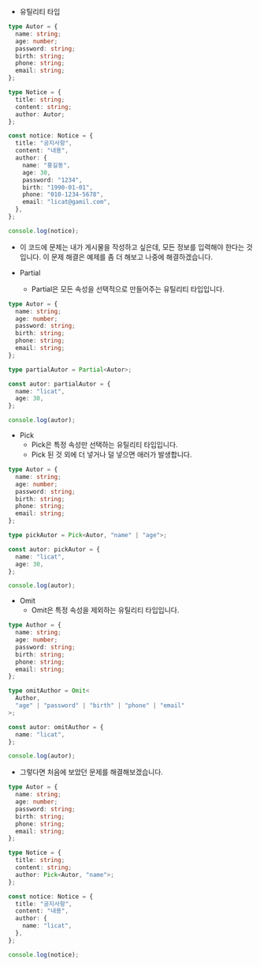 - 유틸리티 타입

```typescript
type Autor = {
  name: string;
  age: number;
  password: string;
  birth: string;
  phone: string;
  email: string;
};

type Notice = {
  title: string;
  content: string;
  author: Autor;
};

const notice: Notice = {
  title: "공지사항",
  content: "내용",
  author: {
    name: "홍길동",
    age: 30,
    password: "1234",
    birth: "1990-01-01",
    phone: "010-1234-5678",
    email: "licat@gamil.com",
  },
};

console.log(notice);
```

- 이 코드에 문제는 내가 게시물을 작성하고 싶은데, 모든 정보를 입력해야 한다는 것입니다. 이 문제 해결은 예제를 좀 더 해보고 나중에 해결하겠습니다.

- Partial
  - Partial은 모든 속성을 선택적으로 만들어주는 유틸리티 타입입니다.

```typescript
type Autor = {
  name: string;
  age: number;
  password: string;
  birth: string;
  phone: string;
  email: string;
};

type partialAutor = Partial<Autor>;

const autor: partialAutor = {
  name: "licat",
  age: 30,
};

console.log(autor);
```

- Pick
  - Pick은 특정 속성만 선택하는 유틸리티 타입입니다.
  - Pick 된 것 외에 더 넣거나 덜 넣으면 애러가 발생합니다.

```typescript
type Autor = {
  name: string;
  age: number;
  password: string;
  birth: string;
  phone: string;
  email: string;
};

type pickAutor = Pick<Autor, "name" | "age">;

const autor: pickAutor = {
  name: "licat",
  age: 30,
};

console.log(autor);
```

- Omit
  - Omit은 특정 속성을 제외하는 유틸리티 타입입니다.

```typescript
type Author = {
  name: string;
  age: number;
  password: string;
  birth: string;
  phone: string;
  email: string;
};

type omitAuthor = Omit<
  Author,
  "age" | "password" | "birth" | "phone" | "email"
>;

const autor: omitAuthor = {
  name: "licat",
};

console.log(autor);
```

- 그렇다면 처음에 보았던 문제를 해결해보겠습니다.

```typescript
type Autor = {
  name: string;
  age: number;
  password: string;
  birth: string;
  phone: string;
  email: string;
};

type Notice = {
  title: string;
  content: string;
  author: Pick<Autor, "name">;
};

const notice: Notice = {
  title: "공지사항",
  content: "내용",
  author: {
    name: "licat",
  },
};

console.log(notice);
```
